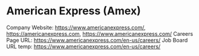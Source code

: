 # American Express (Amex)

Company Website: https://www.americanexpress.com/, https://americanexpress.com, https://www.americanexpress.com/
Careers Page URL: https://www.americanexpress.com/en-us/careers/
Job Board URL temp: https://www.americanexpress.com/en-us/careers/
